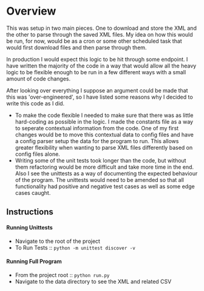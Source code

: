 # Overview
This was setup in two main pieces.  One to download and store the XML and the other to parse through the saved XML files.  My idea on how this would be run, for now, would be as a cron or some other scheduled task that would first download files and then parse through them.

In production I would expect this logic to be hit through some endpoint.  I have written the majority of the code in a way that would allow all the heavy logic to be flexible enough to be run in a few different ways with a small amount of code changes.

After looking over everything I suppose an argument could be made that this was 'over-engineered', so I have listed some reasons why I decided to write this code as I did.

* To make the code flexible I needed to make sure that there was as little hard-coding as possible in the logic.  I made the constants file as a way to seperate contextual information from the code.  One of my first changes would be to move this contextual data to config files and have a config parser setup the data for the program to run.  This allows greater flexibility when wanting to parse XML files differently based on config files alone.
* Writing some of the unit tests took longer than the code, but without them refactoring would be more difficult and take more time in the end.  Also I see the unittests as a way of documenting the expected behaviour of the program.  The unittests would need to be amended so that all functionality had positive and negative test cases as well as some edge cases caught.

## Instructions
#### Running Unittests
* Navigate to the root of the project
* To Run Tests :: ```python -m unittest discover -v```

#### Running Full Program
* From the project root :: ```python run.py```
* Navigate to the data directory to see the XML and related CSV
